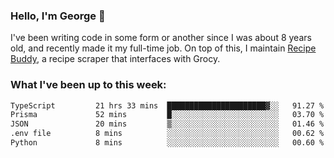 ### Hello, I'm George 👋

I've been writing code in some form or another since I was about 8 years old, and recently made it my full-time job. On top of this, I maintain [Recipe Buddy](https://github.com/georgegebbett/recipe-buddy), a recipe scraper that interfaces with Grocy.  

<!--
**georgegebbett/georgegebbett** is a ✨ _special_ ✨ repository because its `README.md` (this file) appears on your GitHub profile.

Here are some ideas to get you started:

- 🔭 I’m currently working on ...
- 🌱 I’m currently learning ...
- 👯 I’m looking to collaborate on ...
- 🤔 I’m looking for help with ...
- 💬 Ask me about ...
- 📫 How to reach me: ...
- 😄 Pronouns: ...
- ⚡ Fun fact: ...
-->

### What I've been up to this week:
<!--START_SECTION:waka-->

```txt
TypeScript         21 hrs 33 mins  ██████████████████████▓░░   91.27 %
Prisma             52 mins         █░░░░░░░░░░░░░░░░░░░░░░░░   03.70 %
JSON               20 mins         ▒░░░░░░░░░░░░░░░░░░░░░░░░   01.46 %
.env file          8 mins          ░░░░░░░░░░░░░░░░░░░░░░░░░   00.62 %
Python             8 mins          ░░░░░░░░░░░░░░░░░░░░░░░░░   00.60 %
```

<!--END_SECTION:waka-->
